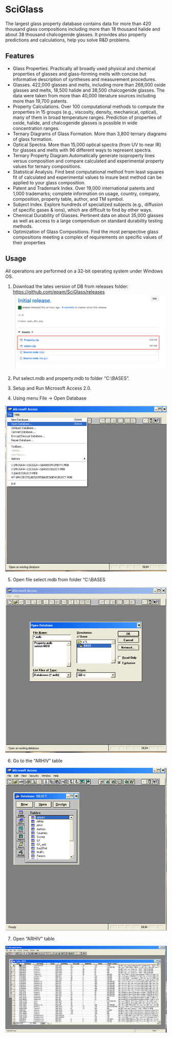 
# SciGlass

The largest glass property database contains data for more than 420 thousand glass compositions including more than 18 thousand halide and about 38 thousand chalcogenide glasses. It provides also property predictions and calculations, help you solve R&D problems.


## Features
* Glass Properties. Practically all broadly used physical and chemical properties of glasses and glass-forming melts with concise but informative description of syntheses and measurement procedures.
* Glasses. 422,000 glasses and melts, including more than 268,000 oxide glasses and melts, 18,500 halide and 38,500 chalcogenide glasses.
The data were taken from more than 40,000 literature sources including more than 19,700 patents.
* Property Calculations. Over 100 computational methods to compute the properties in 15 groups (e.g., viscosity, density, mechanical, optical), many of them in broad temperature ranges. Prediction  of properties of oxide, halide, and chalcogenide glasses is possible in wide concentration ranges.
* Ternary Diagrams of Glass Formation. 
More than 3,800 ternary diagrams of glass formation.
* Optical Spectra. More than 15,000 optical spectra (from UV to near IR) for glasses and melts with 96 different ways to represent spectra.
* Ternary Property Diagram.Automatically generate isoproperty lines versus composition and compare calculated and experimental property values for ternary compositions.
* Statistical Analysis. Find best computational method from least squares fit of calculated and experimental values to insure best method can be applied to your glass composition.
* Patent and Trademark Index. Over 19,000 international patents and 1,000 trademarks; complete information on usage, country, company, composition, property table, author, and TM symbol.
* Subject Index. Explore hundreds of specialized subjects (e.g., diffusion of specific gases & ions), which are difficult to find by other ways.
* Chemical Durability of Glasses. Pertinent data on about 35,000 glasses as well as access to a large compendium on standard durability testing methods.
* Optimization of Glass Compositions. Find the most perspective glass compositions meeting a complex of requirements on specific values of their properties

 ## Usage

All operations are performed on a 32-bit operating system under Windows OS.
1.	Download the lates version of DB from releases folder: https://github.com/epam/SciGlass/releases
![general-view](docs/general/images/DB.png)

2. Put select.mdb and property.mdb to folder “C:\BASES”.
3.	Setup and Run Microsoft Access 2.0. 
4.	Using menu File -> Open Database 

![general-view](docs/general/images/open_db.png)

5.	Open file select.mdb from folder “C:\BASES

![general-view](docs/general/images/select_file.png)

6.	Go to the “ARHIV” table

![general-view](docs/general/images/ARCH.png)

7.	Open “ARHIV” table

![general-view](docs/general/images/ARCH_table.png)
